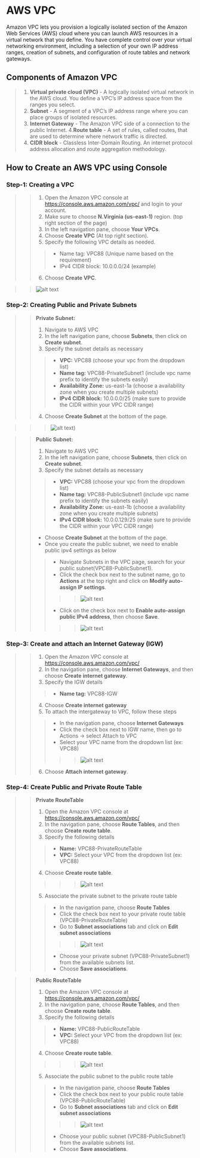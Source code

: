 # AWS VPC

Amazon VPC lets you provision a logically isolated section of the Amazon Web Services (AWS) cloud where you can launch AWS resources in a virtual network that you define. You have complete control over your virtual networking environment, including a selection of your own IP address ranges, creation of subnets, and configuration of route tables and network gateways. 

## Components of Amazon VPC

>1. **Virtual private cloud (VPC)** - A logically isolated virtual network in the AWS cloud. You define a VPC’s IP address space from the ranges you select.
>2. **Subnet** - A segment of a VPC’s IP address range where you can place groups of isolated resources.
>3. **Internet Gateway** - The Amazon VPC side of a connection to the public Internet.
>4.**Route table** - A set of rules, called routes, that are used to determine where network traffic is directed.
>5. **CIDR block** - Classless Inter-Domain Routing. An internet protocol address allocation and route aggregation methodology.


## How to Create an AWS VPC using Console

### Step-1: Creating a VPC 

>>1. Open the Amazon VPC console at https://console.aws.amazon.com/vpc/ and login to your account. 
>>2. Make sure to choose **N.Virginia (us-east-1)** region. (top right section of the page)
>>3. In the left navigation pane, choose **Your VPCs**. 
>>4. Choose **Create VPC** (At top right section).
>>5. Specify the following VPC details as needed.
>>>- Name tag: VPC88 (Unique name based on the requirement)
>>>- IPv4 CIDR block: 10.0.0.0/24 (example)
>>6. Choose **Create VPC**.

>> ![alt text](https://github.com/Nari26/AWS/blob/master/aws/vpc/Create-VPC.PNG)

### Step-2: Creating Public and Private Subnets 
>>**Private Subnet:**
>>1. Navigate to AWS VPC 
>>2. In the left navigation pane, choose **Subnets**, then click on **Create subnet**.
>>3. Specify the subnet details as necessary 
>>>- **VPC:** VPC88 (choose your vpc from the dropdown list)
>>>- **Name tag:** VPC88-PrivateSubnet1 (include vpc name prefix to identify the subnets easily)
>>>- **Availability Zone:** us-east-1a (choose a availability zone when you create multiple subnets)
>>>- **IPv4 CIDR block:** 10.0.0.0/25 (make sure to provide the CIDR within your VPC CIDR range)
>>4. Choose **Create Subnet** at the bottom of the page. 

>>> ![alt text](https://github.com/Nari26/AWS/blob/master/aws/vpc/private-subnet1.PNG))

>>**Public Subnet:**
>> 1. Navigate to AWS VPC 
>> 2. In the left navigation pane, choose **Subnets**, then click on **Create subnet**.
>> 3. Specify the subnet details as necessary 
>>>- **VPC:** VPC88 (choose your vpc from the dropdown list)
>>>- **Name tag:** VPC88-PublicSubnet1 (include vpc name prefix to identify the subnets easily)
>>>- **Availability Zone:** us-east-1b (choose a availability zone when you create multiple subnets)
>>>- **IPv4 CIDR block:** 10.0.0.129/25 (make sure to provide the CIDR within your VPC CIDR range)
>>- Choose **Create Subnet** at the bottom of the page. 
>>- Once you create the public subnet, we need to enable public ipv4 settings as below 
>>>- Navigate Subnets in the VPC page, search for your public subnet(VPC88-PublicSubnet1). 
>>>- Click the check box next to the subnet name, go to **Actions** at the top right and click on **Modify auto-assign IP settings**.  
>>>>> ![alt text](https://github.com/Nari26/AWS/blob/master/aws/vpc/public-subnet1-Ipv4-settings.PNG)
>>>- Click on the check box next to **Enable auto-assign public IPv4 address**, then choose **Save**.
>>>>> ![alt text](https://github.com/Nari26/AWS/blob/master/aws/vpc/public-subnet1-Ipv4-settings-update.PNG)


### Step-3: Create and attach an Internet Gateway (IGW)
>> 1. Open the Amazon VPC console at https://console.aws.amazon.com/vpc/
>> 2. In the navigation pane, choose **Internet Gateways**, and then choose **Create internet gateway**.
>> 3. Specify the IGW details 
>>>- **Name tag:** VPC88-IGW
>> 4. Choose **Create internet gateway**
>> 5. To attach the intergateway to VPC, follow these steps 
>>>- In the navigation pane, choose **Internet Gateways** 
>>>- Click the check box next to IGW name, then go to Actions -> select Attach to VPC 
>>>- Select your VPC name from the dropdown list (ex: VPC88)
>>>>> ![alt text](https://github.com/Nari26/AWS/blob/master/aws/vpc/attach-igw.PNG)
>> 6. Choose **Attach internet gateway**.


### Step-4: Create Public and Private Route Table
>>**Private RouteTable**
>> 1. Open the Amazon VPC console at https://console.aws.amazon.com/vpc/
>> 2. In the navigation pane, choose **Route Tables**, and then choose **Create route table**.
>> 3. Specify the following details 
>>>- **Name:** VPC88-PrivateRouteTable
>>>- **VPC:** Select your VPC from the dropdown list (ex: VPC88)
>> 4. Choose **Create route table**. 
>>>>> ![alt text](https://github.com/Nari26/AWS/blob/master/aws/vpc/private-routetable.PNG)
>> 5. Associate the private subnet to the private route table
>>>- In the navigation pane, choose **Route Tables**
>>>- Click the check box next to your private route table (VPC88-PrivateRouteTable)
>>>- Go to **Subnet associations** tab and click on **Edit subnet associations**
>>>>> ![alt text](https://github.com/Nari26/AWS/blob/master/aws/vpc/edit-subnet.PNG)
>>>- Choose your private subnet (VPC88-PrivateSubnet1) from the available subnets list. 
>>>- Choose **Save associations**.

>>**Public RouteTable**
>> 1. Open the Amazon VPC console at https://console.aws.amazon.com/vpc/
>> 2. In the navigation pane, choose **Route Tables**, and then choose **Create route table**.
>> 3. Specify the following details 
>>>- **Name:** VPC88-PublicRouteTable
>>>- **VPC:** Select your VPC from the dropdown list (ex: VPC88)
>> 4. Choose **Create route table**. 
>>>>> ![alt text](https://github.com/Nari26/AWS/blob/master/aws/vpc/public-routetable.PNG)
>> 5. Associate the public subnet to the public route table
>>>- In the navigation pane, choose **Route Tables**
>>>- Click the check box next to your public route table (VPC88-PublicRouteTable)
>>>- Go to **Subnet associations** tab and click on **Edit subnet associations**
>>>>> ![alt text](https://github.com/Nari26/AWS/blob/master/aws/vpc/edit-subnet.PNG)
>>>- Choose your public subnet (VPC88-PublicSubnet1) from the available subnets list. 
>>>- Choose **Save associations**.




